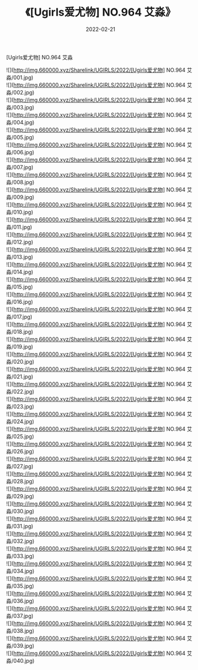 ﻿---
layout: post
title:  《[Ugirls爱尤物] NO.964 艾淼》
date:   2022-02-21
img: http://img.660000.xyz/Sharelink/UGIRLS/2022/[Ugirls爱尤物] NO.964 艾淼/000.jpg
categories: [美女, 清纯, 唯美]
---

[Ugirls爱尤物] NO.964 艾淼

 ![](http://img.660000.xyz/Sharelink/UGIRLS/2022/[Ugirls爱尤物] NO.964 艾淼/001.jpg) <br>![](http://img.660000.xyz/Sharelink/UGIRLS/2022/[Ugirls爱尤物] NO.964 艾淼/002.jpg) <br>![](http://img.660000.xyz/Sharelink/UGIRLS/2022/[Ugirls爱尤物] NO.964 艾淼/003.jpg) <br>![](http://img.660000.xyz/Sharelink/UGIRLS/2022/[Ugirls爱尤物] NO.964 艾淼/004.jpg) <br>![](http://img.660000.xyz/Sharelink/UGIRLS/2022/[Ugirls爱尤物] NO.964 艾淼/005.jpg) <br>![](http://img.660000.xyz/Sharelink/UGIRLS/2022/[Ugirls爱尤物] NO.964 艾淼/006.jpg) <br>![](http://img.660000.xyz/Sharelink/UGIRLS/2022/[Ugirls爱尤物] NO.964 艾淼/007.jpg) <br>![](http://img.660000.xyz/Sharelink/UGIRLS/2022/[Ugirls爱尤物] NO.964 艾淼/008.jpg) <br>![](http://img.660000.xyz/Sharelink/UGIRLS/2022/[Ugirls爱尤物] NO.964 艾淼/009.jpg) <br>![](http://img.660000.xyz/Sharelink/UGIRLS/2022/[Ugirls爱尤物] NO.964 艾淼/010.jpg) <br>![](http://img.660000.xyz/Sharelink/UGIRLS/2022/[Ugirls爱尤物] NO.964 艾淼/011.jpg) <br>![](http://img.660000.xyz/Sharelink/UGIRLS/2022/[Ugirls爱尤物] NO.964 艾淼/012.jpg) <br>![](http://img.660000.xyz/Sharelink/UGIRLS/2022/[Ugirls爱尤物] NO.964 艾淼/013.jpg) <br>![](http://img.660000.xyz/Sharelink/UGIRLS/2022/[Ugirls爱尤物] NO.964 艾淼/014.jpg) <br>![](http://img.660000.xyz/Sharelink/UGIRLS/2022/[Ugirls爱尤物] NO.964 艾淼/015.jpg) <br>![](http://img.660000.xyz/Sharelink/UGIRLS/2022/[Ugirls爱尤物] NO.964 艾淼/016.jpg) <br>![](http://img.660000.xyz/Sharelink/UGIRLS/2022/[Ugirls爱尤物] NO.964 艾淼/017.jpg) <br>![](http://img.660000.xyz/Sharelink/UGIRLS/2022/[Ugirls爱尤物] NO.964 艾淼/018.jpg) <br>![](http://img.660000.xyz/Sharelink/UGIRLS/2022/[Ugirls爱尤物] NO.964 艾淼/019.jpg) <br>![](http://img.660000.xyz/Sharelink/UGIRLS/2022/[Ugirls爱尤物] NO.964 艾淼/020.jpg) <br>![](http://img.660000.xyz/Sharelink/UGIRLS/2022/[Ugirls爱尤物] NO.964 艾淼/021.jpg) <br>![](http://img.660000.xyz/Sharelink/UGIRLS/2022/[Ugirls爱尤物] NO.964 艾淼/022.jpg) <br>![](http://img.660000.xyz/Sharelink/UGIRLS/2022/[Ugirls爱尤物] NO.964 艾淼/023.jpg) <br>![](http://img.660000.xyz/Sharelink/UGIRLS/2022/[Ugirls爱尤物] NO.964 艾淼/024.jpg) <br>![](http://img.660000.xyz/Sharelink/UGIRLS/2022/[Ugirls爱尤物] NO.964 艾淼/025.jpg) <br>![](http://img.660000.xyz/Sharelink/UGIRLS/2022/[Ugirls爱尤物] NO.964 艾淼/026.jpg) <br>![](http://img.660000.xyz/Sharelink/UGIRLS/2022/[Ugirls爱尤物] NO.964 艾淼/027.jpg) <br>![](http://img.660000.xyz/Sharelink/UGIRLS/2022/[Ugirls爱尤物] NO.964 艾淼/028.jpg) <br>![](http://img.660000.xyz/Sharelink/UGIRLS/2022/[Ugirls爱尤物] NO.964 艾淼/029.jpg) <br>![](http://img.660000.xyz/Sharelink/UGIRLS/2022/[Ugirls爱尤物] NO.964 艾淼/030.jpg) <br>![](http://img.660000.xyz/Sharelink/UGIRLS/2022/[Ugirls爱尤物] NO.964 艾淼/031.jpg) <br>![](http://img.660000.xyz/Sharelink/UGIRLS/2022/[Ugirls爱尤物] NO.964 艾淼/032.jpg) <br>![](http://img.660000.xyz/Sharelink/UGIRLS/2022/[Ugirls爱尤物] NO.964 艾淼/033.jpg) <br>![](http://img.660000.xyz/Sharelink/UGIRLS/2022/[Ugirls爱尤物] NO.964 艾淼/034.jpg) <br>![](http://img.660000.xyz/Sharelink/UGIRLS/2022/[Ugirls爱尤物] NO.964 艾淼/035.jpg) <br>![](http://img.660000.xyz/Sharelink/UGIRLS/2022/[Ugirls爱尤物] NO.964 艾淼/036.jpg) <br>![](http://img.660000.xyz/Sharelink/UGIRLS/2022/[Ugirls爱尤物] NO.964 艾淼/037.jpg) <br>![](http://img.660000.xyz/Sharelink/UGIRLS/2022/[Ugirls爱尤物] NO.964 艾淼/038.jpg) <br>![](http://img.660000.xyz/Sharelink/UGIRLS/2022/[Ugirls爱尤物] NO.964 艾淼/039.jpg) <br>![](http://img.660000.xyz/Sharelink/UGIRLS/2022/[Ugirls爱尤物] NO.964 艾淼/040.jpg) <br>